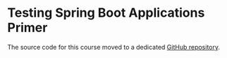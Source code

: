 # Testing Spring Boot Applications Primer

The source code for this course moved to a dedicated [GitHub repository](https://github.com/rieckpil/testing-spring-boot-applications-primer).
